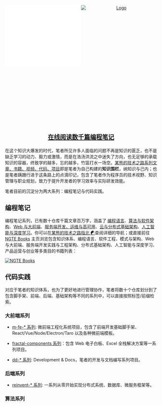 <!-- PROJECT LOGO -->
<br />
<p align="center">
  <a href="https://github.com/wx-chevalier" style="display: flex">
    <img src="https://raw.githubusercontent.com/wx-chevalier/wx-chevalier/master/header.svg" alt="Logo" style="width: 50%;height: 200px" />
    <img src="https://github-readme-stats.vercel.app/api?username=wx-chevalier" alt="Logo" style="width: 50%;height: 400px" />
  </a>

  <p align="center" style="font-size: 20px">
    <strong><a href="https://ng-tech.icu/books/">在线阅读数千篇编程笔记</a></strong>
  </p>
</p>

在这个知识大爆发的时代，笔者所见许多人面临的问题不再是知识的匮乏，也不是缺乏学习的动力、毅力或激情，而是在浩汤洪流之中迷失了方向，也无足够的承载知识的容器，终致学的越多，忘的越多，竹篮打水一场空。[某熊的技术之路系列文章、书籍、视频、代码、项目](https://github.com/wx-chevalier)即是笔者为自己构建的**知识围栏**，纳知识与己内；也是笔者蹒跚行进于这条路上的点滴印记，包含了笔者作为程序员的技术视野、知识管理与职业规划，致力于提升开发者的学习效率与实际研发效能。

笔者目前的沉淀分为两大系列：编程笔记与代码实践。

## 编程笔记

编程笔记系列，已有数十仓库千篇文章百万字，涵盖了 [编程语言](https://github.com/wx-chevalier/PLT-Series)、[算法与软件架构](https://github.com/wx-chevalier/SoftwareArchitecture-Series)、[Web 与大前端](https://github.com/wx-chevalier/Web-Series)、[服务端开发、运维与高可用](https://github.com/wx-chevalier/MicroCN-Series)、[云与分布式基础架构](https://github.com/wx-chevalier/DistributedSystem-Series)、[人工智能与深度学习](https://github.com/wx-chevalier/AI-Series)。你可以在[某熊的技术之路指北 ☯](https://github.com/wx-chevalier/Developer-Zero-To-Mastery)查阅详细的导航；或直接前往 [NGTE Books](https://ng-tech.icu/books/) 主页浏览包含知识体系、编程语言、软件工程、模式与架构、Web 与大前端、服务端开发实践与工程架构、分布式基础架构、人工智能与深度学习、产品运营与创业等多类目的书籍列表：

[![NGTE Books](https://s2.ax1x.com/2020/01/18/19uXtI.png)](https://ng-tech.icu/books/)

## 代码实践

对应于笔者的知识体系，也为了更好地进行管理协作，笔者将数十个仓库划分到了包含脚手架、前端、后端、基础架构等不同的系列中，可以直接按照标签/前缀检索。

### 大前端系列

- [m-fe-* 系列](https://github.com/wx-chevalier?tab=repositories&q=m-fe&type=&language=): 微前端工程化系统项目，包含了前端开发基础脚手架、React/Vue/Node/Electron/Taro 以及各种微前端模板。

- [fractal-components 系列](https://github.com/topics/fractal-components)：包含 Web 电子白板、Excel 全栈解决方案等一系列项目。

- [dd-* 系列](https://github.com/wx-chevalier?tab=repositories&q=dd-&type=&language=): Development & Docs，笔者的开发与文档编写系列项目。

### 后端系列

- [reinvent-* 系列](https://github.com/wx-chevalier?tab=repositories&q=reinvent-&type=&language=): 一系列从零开始实现分布式系统、数据库、微服务框架等。

### 算法系列
